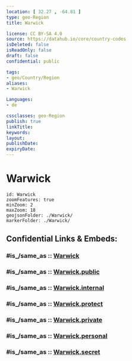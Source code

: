 ```yaml
---
location: [ 32.27 , -64.81 ] 
type: geo-Region
title: Warwick

license: CC BY-SA 4.0
source: https://datahub.io/core/country-codes
isDeleted: false
isReadOnly: false
draft: false
confidential: public

tags:
- geo/Country/Region
aliases:
- Warwick

Languages:
- de

cssclasses: geo-Region
publish: true
linkTitle: 
keywords: 
layout: 
publishDate: 
expiryDate: 
---
```


# Warwick

```leaflet
id: Warwick
zoomFeatures: true 
minZoom: 2 
maxZoom: 18
geojsonFolder: ./Warwick/
markerFolder: ./Warwick/
```


## Confidential Links & Embeds: 

### #is_/same_as :: [Warwick](/_Standards/Earth/Continent/America~Caribbean/Bermuda/Counties/Warwick.md) 

### #is_/same_as :: [Warwick.public](/_public/Earth/Continent/America~Caribbean/Bermuda/Counties/Warwick.public.md) 

### #is_/same_as :: [Warwick.internal](/_internal/Earth/Continent/America~Caribbean/Bermuda/Counties/Warwick.internal.md) 

### #is_/same_as :: [Warwick.protect](/_protect/Earth/Continent/America~Caribbean/Bermuda/Counties/Warwick.protect.md) 

### #is_/same_as :: [Warwick.private](/_private/Earth/Continent/America~Caribbean/Bermuda/Counties/Warwick.private.md) 

### #is_/same_as :: [Warwick.personal](/_personal/Earth/Continent/America~Caribbean/Bermuda/Counties/Warwick.personal.md) 

### #is_/same_as :: [Warwick.secret](/_secret/Earth/Continent/America~Caribbean/Bermuda/Counties/Warwick.secret.md)

